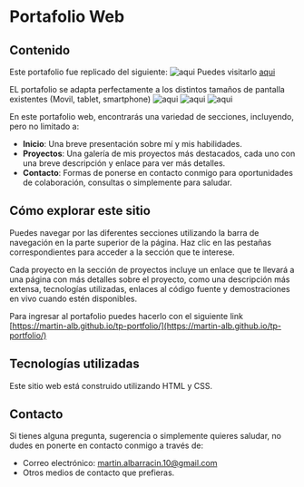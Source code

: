 # Portafolio Web


## Contenido
Este portafolio fue replicado del siguiente:
![aqui](https://i.postimg.cc/7hJPNy3Z/Captura-de-pantalla-2024-06-11-174235.png)
Puedes visitarlo [aqui](https://www.behance.net/gallery/165052523/Landing-Page-dlja-dlja-veb-rozrobnika?tracking_source=search_projects_views%7Cportfolio+programmer&l=2)

EL portafolio se adapta perfectamente a los distintos tamaños de pantalla existentes (Movil, tablet, smartphone)
![aqui](https://i.postimg.cc/Y9sqgSmP/Mac-Book-Pro-1718139176044.jpg)
![aqui](https://i.postimg.cc/633pyZTR/i-Pad-1718139192816.jpg)
![aqui](https://i.postimg.cc/3w9w81rY/i-Phone-12-Pro-1718139201789.jpg)


En este portafolio web, encontrarás una variedad de secciones, incluyendo, pero no limitado a:
- **Inicio**: Una breve presentación sobre mí y mis habilidades.
- **Proyectos**: Una galería de mis proyectos más destacados, cada uno con una breve descripción y enlace para ver más detalles.
- **Contacto**: Formas de ponerse en contacto conmigo para oportunidades de colaboración, consultas o simplemente para saludar.

## Cómo explorar este sitio
Puedes navegar por las diferentes secciones utilizando la barra de navegación en la parte superior de la página. Haz clic en las pestañas correspondientes para acceder a la sección que te interese.

Cada proyecto en la sección de proyectos incluye un enlace que te llevará a una página con más detalles sobre el proyecto, como una descripción más extensa, tecnologías utilizadas, enlaces al código fuente y demostraciones en vivo cuando estén disponibles.

Para ingresar al portafolio puedes hacerlo con el siguiente link [https://martin-alb.github.io/tp-portfolio/](https://martin-alb.github.io/tp-portfolio/)

## Tecnologías utilizadas
Este sitio web está construido utilizando HTML y CSS.

## Contacto
Si tienes alguna pregunta, sugerencia o simplemente quieres saludar, no dudes en ponerte en contacto conmigo a través de:
- Correo electrónico: martin.albarracin.10@gmail.com
- Otros medios de contacto que prefieras.



